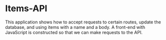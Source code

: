 # Items-API

This application shows how to accept requests to certain routes, update the database, and using items with a name and a body. A front-end with JavaScript is constructed so that we can make requests to the API.
